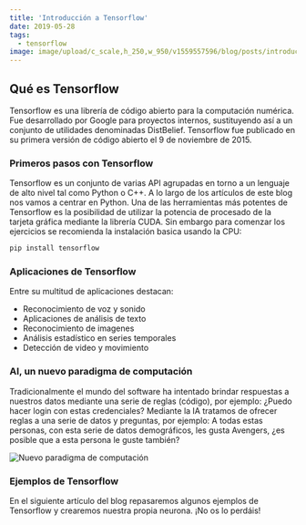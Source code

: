 ```yaml
---
title: 'Introducción a Tensorflow'
date: 2019-05-28
tags:
  - tensorflow
image: image/upload/c_scale,h_250,w_950/v1559557596/blog/posts/introduccion-a-tensorflow.png
---
```

## Qué es Tensorflow

Tensorflow es una librería de código abierto para la computación numérica. Fue desarrollado por Google para proyectos 
internos, sustituyendo así a un conjunto de utilidades denominadas DistBelief. Tensorflow fue publicado en su primera 
versión de código abierto el 9 de noviembre de 2015.

### Primeros pasos con Tensorflow

Tensorflow es un conjunto de varias API agrupadas en torno a un lenguaje de alto nivel tal como Python o C++. A lo largo 
de los artículos de este blog nos vamos a centrar en Python. Una de las herramientas más potentes de Tensorflow es la 
posibilidad de utilizar la potencia de procesado de la tarjeta gráfica mediante la librería CUDA. Sin embargo para 
comenzar los ejercicios se recomienda la instalación basica usando la CPU:

```python
pip install tensorflow
```

### Aplicaciones de Tensorflow

Entre su multitud de aplicaciones destacan:

- Reconocimiento de voz y sonido
- Aplicaciones de análisis de texto
- Reconocimiento de imagenes
- Análisis estadístico en series temporales
- Detección de video y movimiento

### AI, un nuevo paradigma de computación

Tradicionalmente el mundo del software ha intentado brindar respuestas a nuestros datos mediante una serie de reglas 
(código), por ejemplo: ¿Puedo hacer login con estas credenciales?
Mediante la IA tratamos de ofrecer reglas a una serie de datos y preguntas, por ejemplo:
A todas estas personas, con esta serie de datos demográficos, les gusta Avengers, ¿es posible que a esta persona le 
guste también?

![Nuevo paradigma de computación](https://res.cloudinary.com/dervmg1zk/image/upload/v1559558485/blog/posts/nuevo-paradigma_nrtzx7.png)

### Ejemplos de Tensorflow

En el siguiente artículo del blog repasaremos algunos ejemplos de Tensorflow y crearemos nuestra propia neurona.
¡No os lo perdáis!

